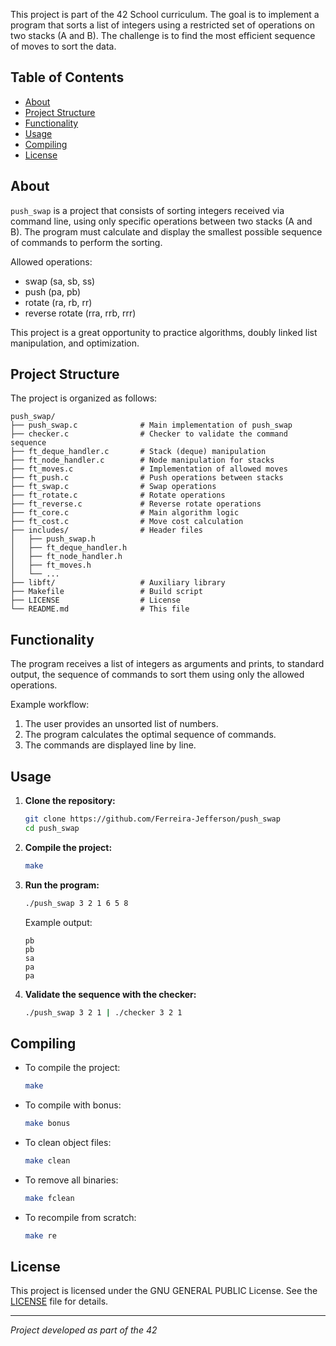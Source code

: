 This project is part of the 42 School curriculum. The goal is to implement a program that sorts a list of integers using a restricted set of operations on two stacks (A and B). The challenge is to find the most efficient sequence of moves to sort the data.

## Table of Contents
- [About](#about)
- [Project Structure](#project-structure)
- [Functionality](#functionality)
- [Usage](#usage)
- [Compiling](#compiling)
- [License](#license)

## About

`push_swap` is a project that consists of sorting integers received via command line, using only specific operations between two stacks (A and B). The program must calculate and display the smallest possible sequence of commands to perform the sorting.

Allowed operations:
- swap (sa, sb, ss)
- push (pa, pb)
- rotate (ra, rb, rr)
- reverse rotate (rra, rrb, rrr)

This project is a great opportunity to practice algorithms, doubly linked list manipulation, and optimization.

## Project Structure

The project is organized as follows:

```
push_swap/
├── push_swap.c              # Main implementation of push_swap
├── checker.c                # Checker to validate the command sequence
├── ft_deque_handler.c       # Stack (deque) manipulation
├── ft_node_handler.c        # Node manipulation for stacks
├── ft_moves.c               # Implementation of allowed moves
├── ft_push.c                # Push operations between stacks
├── ft_swap.c                # Swap operations
├── ft_rotate.c              # Rotate operations
├── ft_reverse.c             # Reverse rotate operations
├── ft_core.c                # Main algorithm logic
├── ft_cost.c                # Move cost calculation
├── includes/                # Header files
│   ├── push_swap.h
│   ├── ft_deque_handler.h
│   ├── ft_node_handler.h
│   ├── ft_moves.h
│   └── ...
├── libft/                   # Auxiliary library
├── Makefile                 # Build script
├── LICENSE                  # License
└── README.md                # This file
```

## Functionality

The program receives a list of integers as arguments and prints, to standard output, the sequence of commands to sort them using only the allowed operations.

Example workflow:
1. The user provides an unsorted list of numbers.
2. The program calculates the optimal sequence of commands.
3. The commands are displayed line by line.

## Usage

1. **Clone the repository:**
   ```bash
   git clone https://github.com/Ferreira-Jefferson/push_swap
   cd push_swap
   ```

2. **Compile the project:**
   ```bash
   make
   ```

3. **Run the program:**
   ```bash
   ./push_swap 3 2 1 6 5 8
   ```

   Example output:
   ```
   pb
   pb
   sa
   pa
   pa
   ```

4. **Validate the sequence with the checker:**
   ```bash
   ./push_swap 3 2 1 | ./checker 3 2 1
   ```

## Compiling

- To compile the project:
  ```bash
  make
  ```

- To compile with bonus:
  ```bash
  make bonus
  ```

- To clean object files:
  ```bash
  make clean
  ```

- To remove all binaries:
  ```bash
  make fclean
  ```

- To recompile from scratch:
  ```bash
  make re
  ```

## License

This project is licensed under the GNU GENERAL PUBLIC License. See the [LICENSE](LICENSE) file for details.

---

*Project developed as part of the 42*